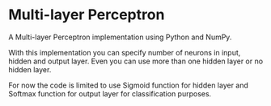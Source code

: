 # Multi-layer Perceptron

A Multi-layer Perceptron implementation using Python and NumPy.

With this implementation you can specify number of neurons in input, hidden and output layer. Even you can use more than one hidden layer or no hidden layer.

For now the code is limited to use Sigmoid function for hidden layer and Softmax function for output layer for classification purposes.
